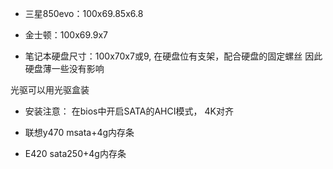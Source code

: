 - 三星850evo：100x69.85x6.8
- 金士顿：100x69.9x7

- 笔记本硬盘尺寸：100x70x7或9, 在硬盘位有支架，配合硬盘的固定螺丝
因此硬盘薄一些没有影响

光驱可以用光驱盒装

- 安装注意：
    在bios中开启SATA的AHCI模式， 4K对齐

- 联想y470 msata+4g内存条
- E420 sata250+4g内存条
